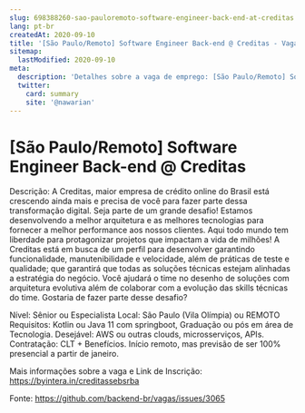 ```yaml
---
slug: 698388260-sao-pauloremoto-software-engineer-back-end-at-creditas
lang: pt-br
createdAt: 2020-09-10
title: '[São Paulo/Remoto] Software Engineer Back-end @ Creditas - Vaga de Emprego'
sitemap:
  lastModified: 2020-09-10
meta:
  description: 'Detalhes sobre a vaga de emprego: [São Paulo/Remoto] Software Engineer Back-end @ Creditas'
  twitter:
    card: summary
    site: '@nawarian'
---
```


# [São Paulo/Remoto] Software Engineer Back-end @ Creditas

Descrição: A Creditas, maior empresa de crédito online do Brasil está crescendo ainda mais e precisa de você para fazer parte dessa transformação digital. Seja parte de um grande desafio! Estamos desenvolvendo a melhor arquitetura e as melhores tecnologias para fornecer a melhor performance aos nossos clientes. Aqui todo mundo tem liberdade para protagonizar projetos que impactam a vida de milhões! A Creditas está em busca de um perfil para desenvolver garantindo funcionalidade, manutenibilidade e velocidade, além de práticas de teste e qualidade; que garantirá que todas as soluções técnicas estejam alinhadas a estratégia do negócio. Você ajudará o time no desenho de soluções com arquitetura evolutiva além de colaborar com a evolução das skills técnicas do time. Gostaria de fazer parte desse desafio?

Nível: Sênior ou Especialista
Local: São Paulo (Vila Olímpia) ou REMOTO
Requisitos: Kotlin ou Java 11 com springboot, Graduação ou pós em área de Tecnologia.
Desejável: AWS ou outras clouds, microsserviços, APIs.
Contratação: CLT + Benefícios.
Início remoto, mas previsão de ser 100% presencial a partir de janeiro.

Mais informações sobre a vaga e Link de Inscrição:
https://byintera.in/creditassebsrba

Fonte: https://github.com/backend-br/vagas/issues/3065